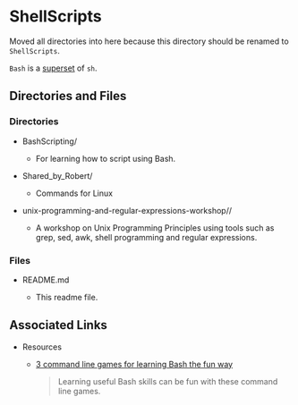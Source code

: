 # ShellScripts

Moved all directories into here because this directory should be renamed to `ShellScripts`.

`Bash` is a [superset](https://stackoverflow.com/a/5725297/8210460) of `sh`.

## Directories and Files

### Directories

- BashScripting/

  - For learning how to script using Bash.

- Shared_by_Robert/

  - Commands for Linux

- unix-programming-and-regular-expressions-workshop//

  - A workshop on Unix Programming Principles using tools such as grep, sed, awk, shell programming and regular expressions.

### Files

- README.md

  - This readme file.

## Associated Links

- Resources

  - [3 command line games for learning Bash the fun way](https://opensource.com/article/19/10/learn-bash-command-line-games)

    > Learning useful Bash skills can be fun with these command line games.
